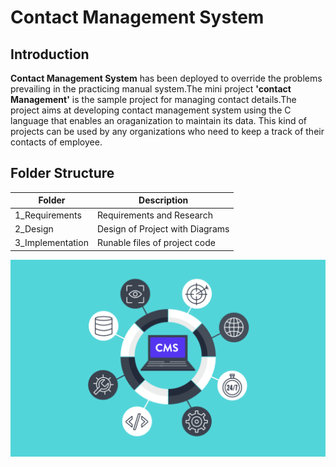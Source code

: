 # Contact Management System
## Introduction
__Contact Management System__ has been deployed to override the problems prevailing in the practicing manual system.The mini project __'contact Management'__ is the sample project for managing contact details.The project aims at developing contact management system using the C language that enables an oraganization to maintain its data. 
            This kind of projects can be used by any organizations who need to keep a track of their contacts of employee.
 
 ## Folder Structure
 | Folder           | Description                    |
 | -----------------|--------------------------------|
 |1_Requirements    | Requirements and Research      |
 |2_Design          | Design of Project with Diagrams| 
 |3_Implementation  | Runable files of project code  |
 
 
![](https://github.com/hrishik16/Mini_Project_Template/blob/main/6_ImagesAndVideos/content-management-system-2.png)

